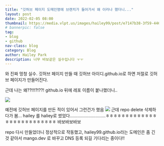 ```yaml
---
title: "깃허브 페이지 도메인명에 브랜치가 들어가서 왜 이러나 했더니..."
layout: post
date: 2022-02-05 08:00
thumbnail: https://media.vlpt.us/images/hailey99/post/e7147b38-3f59-4462-a61a-15d9e9b0b333/roman-synkevych-UT8LMo-wlyk-unsplash.jpeg
# bannerpic: false
tag:
- blog
- github
nav-class: blog
category: Blog
author: Hailey Park
description: 너무 바보같은 실수입니다 ㅜㅜ 
---
```


와 진짜 멍청 실수. 
깃허브 페이지 만들 때 깃허브 아이디.github.io로 하면 저절로 깃허브 페이지가 만들어진다. 

근데 나는 왜??!!!?!??! github.io 뒤에 레포 이름이 붙나했더니..

![](https://images.velog.io/images/hailey99/post/ab136e4d-b091-44ae-a88e-cc06e04cb24b/%E1%84%89%E1%85%B3%E1%84%8F%E1%85%B3%E1%84%85%E1%85%B5%E1%86%AB%E1%84%89%E1%85%A3%E1%86%BA%202022-01-29%20%E1%84%8B%E1%85%A9%E1%84%92%E1%85%AE%202.52.34.png)

예전에 깃허브 페이지를 만든 적이 있어서 그런건가 했음
![](https://images.velog.io/images/hailey99/post/2d98d2df-85df-49af-8cf4-c4ea27f404fb/%E1%84%89%E1%85%B3%E1%84%8F%E1%85%B3%E1%84%85%E1%85%B5%E1%86%AB%E1%84%89%E1%85%A3%E1%86%BA%202022-01-29%20%E1%84%8B%E1%85%A9%E1%84%92%E1%85%AE%203.35.21.png)
근데 repo delete 삭제하다가 봄... hailey 를 haliey로 썼었다.............................ㅎㅎㅎㅎㅎㅎㅎㅎㅎㅎㅎㅎㅎㅎㅎㅎㅎㅎㅎㅎㅎㅎㅎㅎㅎㅎ
바보바보바보

repo 다시 만들었더니 정상적으로 작동했고, hailey99.github.io라는 도메인은 좀 긴 것 같아서 mango.dev 로 바꾸고 DNS 등록 되길 기다리는 중이다!!
